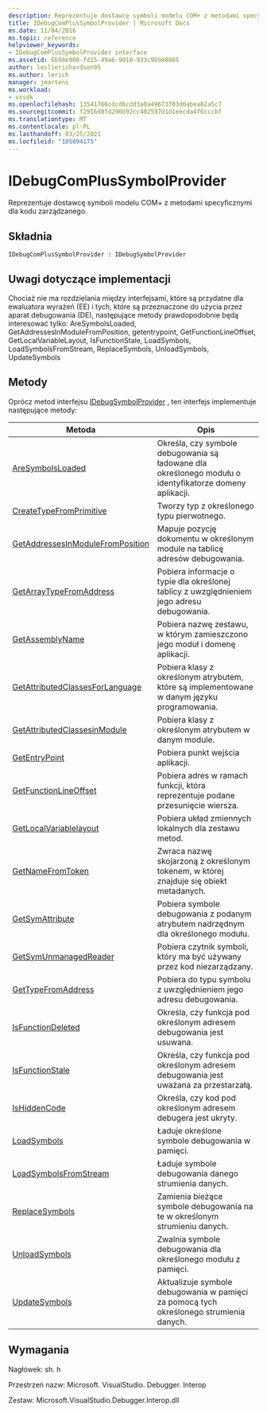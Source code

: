```yaml
---
description: Reprezentuje dostawcę symboli modelu COM+ z metodami specyficznymi dla kodu zarządzanego.
title: IDebugComPlusSymbolProvider | Microsoft Docs
ms.date: 11/04/2016
ms.topic: reference
helpviewer_keywords:
- IDebugComPlusSymbolProvider interface
ms.assetid: 5b98e908-fd15-49a6-9010-933c9b948085
author: leslierichardson95
ms.author: lerich
manager: jmartens
ms.workload:
- vssdk
ms.openlocfilehash: 13541766cdcd6cdd3a0a49673703d6abea82a5c7
ms.sourcegitcommit: f2916d8fd296b92cc402597d1d1eecda4f6cccbf
ms.translationtype: MT
ms.contentlocale: pl-PL
ms.lasthandoff: 03/25/2021
ms.locfileid: "105094175"
---
```

# <a name="idebugcomplussymbolprovider"></a>IDebugComPlusSymbolProvider
Reprezentuje dostawcę symboli modelu COM+ z metodami specyficznymi dla kodu zarządzanego.

## <a name="syntax"></a>Składnia

```
IDebugComPlusSymbolProvider : IDebugSymbolProvider
```

## <a name="notes-for-implementers"></a>Uwagi dotyczące implementacji
 Chociaż nie ma rozdzielania między interfejsami, które są przydatne dla ewaluatora wyrażeń (EE) i tych, które są przeznaczone do użycia przez aparat debugowania (DE), następujące metody prawdopodobnie będą interesować tylko: AreSymbolsLoaded, GetAddressesInModuleFromPosition, getentrypoint, GetFunctionLineOffset, GetLocalVariableLayout, IsFunctionStale, LoadSymbols, LoadSymbolsFromStream, ReplaceSymbols, UnloadSymbols, UpdateSymbols

## <a name="methods"></a>Metody
 Oprócz metod interfejsu [IDebugSymbolProvider](../../../extensibility/debugger/reference/idebugsymbolprovider.md) , ten interfejs implementuje następujące metody:

|Metoda|Opis|
|------------|-----------------|
|[AreSymbolsLoaded](../../../extensibility/debugger/reference/idebugcomplussymbolprovider-aresymbolsloaded.md)|Określa, czy symbole debugowania są ładowane dla określonego modułu o identyfikatorze domeny aplikacji.|
|[CreateTypeFromPrimitive](../../../extensibility/debugger/reference/idebugcomplussymbolprovider-createtypefromprimitive.md)|Tworzy typ z określonego typu pierwotnego.|
|[GetAddressesInModuleFromPosition](../../../extensibility/debugger/reference/idebugcomplussymbolprovider-getaddressesinmodulefromposition.md)|Mapuje pozycję dokumentu w określonym module na tablicę adresów debugowania.|
|[GetArrayTypeFromAddress](../../../extensibility/debugger/reference/idebugcomplussymbolprovider-getarraytypefromaddress.md)|Pobiera informacje o typie dla określonej tablicy z uwzględnieniem jego adresu debugowania.|
|[GetAssemblyName](../../../extensibility/debugger/reference/idebugcomplussymbolprovider-getassemblyname.md)|Pobiera nazwę zestawu, w którym zamieszczono jego moduł i domenę aplikacji.|
|[GetAttributedClassesForLanguage](../../../extensibility/debugger/reference/idebugcomplussymbolprovider-getattributedclassesforlanguage.md)|Pobiera klasy z określonym atrybutem, które są implementowane w danym języku programowania.|
|[GetAttributedClassesinModule](../../../extensibility/debugger/reference/idebugcomplussymbolprovider-getattributedclassesinmodule.md)|Pobiera klasy z określonym atrybutem w danym module.|
|[GetEntryPoint](../../../extensibility/debugger/reference/idebugcomplussymbolprovider-getentrypoint.md)|Pobiera punkt wejścia aplikacji.|
|[GetFunctionLineOffset](../../../extensibility/debugger/reference/idebugcomplussymbolprovider-getfunctionlineoffset.md)|Pobiera adres w ramach funkcji, która reprezentuje podane przesunięcie wiersza.|
|[GetLocalVariablelayout](../../../extensibility/debugger/reference/idebugcomplussymbolprovider-getlocalvariablelayout.md)|Pobiera układ zmiennych lokalnych dla zestawu metod.|
|[GetNameFromToken](../../../extensibility/debugger/reference/idebugcomplussymbolprovider-getnamefromtoken.md)|Zwraca nazwę skojarzoną z określonym tokenem, w której znajduje się obiekt metadanych.|
|[GetSymAttribute](../../../extensibility/debugger/reference/idebugcomplussymbolprovider-getsymattribute.md)|Pobiera symbole debugowania z podanym atrybutem nadrzędnym dla określonego modułu.|
|[GetSymUnmanagedReader](../../../extensibility/debugger/reference/idebugcomplussymbolprovider-getsymunmanagedreader.md)|Pobiera czytnik symboli, który ma być używany przez kod niezarządzany.|
|[GetTypeFromAddress](../../../extensibility/debugger/reference/idebugcomplussymbolprovider-gettypefromaddress.md)|Pobiera do typu symbolu z uwzględnieniem jego adresu debugowania.|
|[IsFunctionDeleted](../../../extensibility/debugger/reference/idebugcomplussymbolprovider-isfunctiondeleted.md)|Określa, czy funkcja pod określonym adresem debugowania jest usuwana.|
|[IsFunctionStale](../../../extensibility/debugger/reference/idebugcomplussymbolprovider-isfunctionstale.md)|Określa, czy funkcja pod określonym adresem debugowania jest uważana za przestarzałą.|
|[IsHiddenCode](../../../extensibility/debugger/reference/idebugcomplussymbolprovider-ishiddencode.md)|Określa, czy kod pod określonym adresem debugera jest ukryty.|
|[LoadSymbols](../../../extensibility/debugger/reference/idebugcomplussymbolprovider-loadsymbols.md)|Ładuje określone symbole debugowania w pamięci.|
|[LoadSymbolsFromStream](../../../extensibility/debugger/reference/idebugcomplussymbolprovider-loadsymbolsfromstream.md)|Ładuje symbole debugowania danego strumienia danych.|
|[ReplaceSymbols](../../../extensibility/debugger/reference/idebugcomplussymbolprovider-replacesymbols.md)|Zamienia bieżące symbole debugowania na te w określonym strumieniu danych.|
|[UnloadSymbols](../../../extensibility/debugger/reference/idebugcomplussymbolprovider-unloadsymbols.md)|Zwalnia symbole debugowania dla określonego modułu z pamięci.|
|[UpdateSymbols](../../../extensibility/debugger/reference/idebugcomplussymbolprovider-updatesymbols.md)|Aktualizuje symbole debugowania w pamięci za pomocą tych określonego strumienia danych.|

## <a name="requirements"></a>Wymagania
 Nagłówek: sh. h

 Przestrzeń nazw: Microsoft. VisualStudio. Debugger. Interop

 Zestaw: Microsoft.VisualStudio.Debugger.Interop.dll
